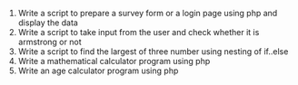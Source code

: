 1. Write a script to prepare a survey form or a login page using php and display the data
2. Write a script to take input from the user and check whether it is armstrong or not
3. Write a script to find the largest of three number using nesting of if..else
4. Write a mathematical calculator program using php
5. Write an age calculator program using php